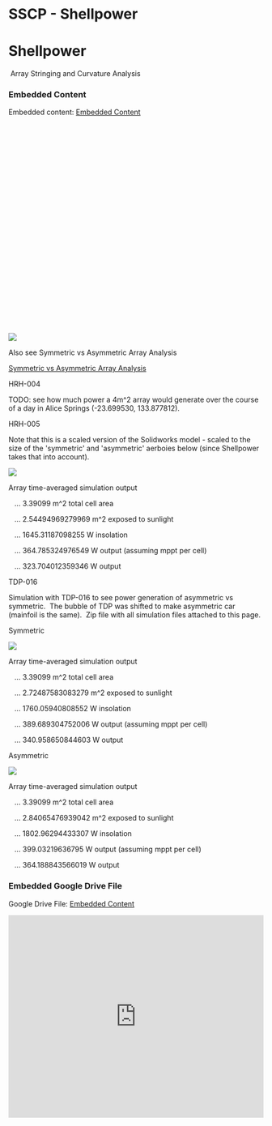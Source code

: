 # SSCP - Shellpower

# Shellpower

 Array Stringing and Curvature Analysis

[](https://docs.google.com/spreadsheets/d/1A9-BXdb06MVAD9x6R_kBApylxNKBZo5NPCfwlNVdPj8/edit)

### Embedded Content

Embedded content: [Embedded Content]()

<iframe width="100%" height="400" src="" frameborder="0"></iframe>

![](../../../../assets/sheets_32dp.png)

Also see Symmetric vs Asymmetric Array Analysis

[Symmetric vs Asymmetric Array Analysis](/home/sscp-2016-2017/aero-2016-2017/symmetric-vs-asymmetric-array-analysis)

HRH-004

TODO: see how much power a 4m^2 array would generate over the course of a day in Alice Springs (-23.699530, 133.877812).

HRH-005

Note that this is a scaled version of the Solidworks model - scaled to the size of the 'symmetric' and 'asymmetric' aerboies below (since Shellpower takes that into account). 

![](../../../../assets/image_b353c9a5d0.png)

Array time-averaged simulation output

   ... 3.39099 m^2 total cell area

   ... 2.54494969279969 m^2 exposed to sunlight

   ... 1645.31187098255 W insolation

   ... 364.785324976549 W output (assuming mppt per cell)

   ... 323.704012359346 W output

TDP-016

Simulation with TDP-016 to see power generation of asymmetric vs symmetric.  The bubble of TDP was shifted to make asymmetric car (mainfoil is the same).  Zip file with all simulation files attached to this page.

Symmetric

![](../../../../assets/image_f130507851.png)

Array time-averaged simulation output

   ... 3.39099 m^2 total cell area

   ... 2.72487583083279 m^2 exposed to sunlight

   ... 1760.05940808552 W insolation

   ... 389.689304752006 W output (assuming mppt per cell)

   ... 340.958650844603 W output

Asymmetric

![](../../../../assets/image_589f8dbc62.png)

Array time-averaged simulation output

   ... 3.39099 m^2 total cell area

   ... 2.84065476939042 m^2 exposed to sunlight

   ... 1802.96294433307 W insolation

   ... 399.03219636795 W output (assuming mppt per cell)

   ... 364.188843566019 W output

[](https://drive.google.com/folderview?id=1MvrezxTkQt7kj_T3egP9yAg1tC0xM4N4)

### Embedded Google Drive File

Google Drive File: [Embedded Content](https://drive.google.com/embeddedfolderview?id=1MvrezxTkQt7kj_T3egP9yAg1tC0xM4N4#list)

<iframe width="100%" height="400" src="https://drive.google.com/embeddedfolderview?id=1MvrezxTkQt7kj_T3egP9yAg1tC0xM4N4#list" frameborder="0"></iframe>

